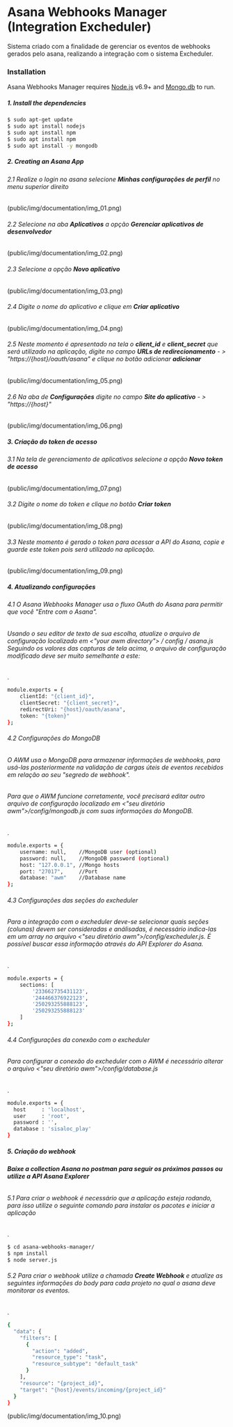 # Asana Webhooks Manager (Integration Excheduler)

Sistema criado com a finalidade de gerenciar os eventos de webhooks gerados pelo asana, realizando a integração com o sistema Excheduler.

### Installation

Asana Webhooks Manager requires [Node.js](https://nodejs.org/) v6.9+ and [Mongo.db](https://www.mongodb.com/) to run.

##### 1. Install the dependencies


```sh
$ sudo apt-get update
$ sudo apt install nodejs
$ sudo apt install npm
$ sudo apt install npm
$ sudo apt install -y mongodb
```
##### 2. Creating an Asana App
###### 2.1 Realize o login no asana selecione **Minhas configurações de perfil** no menu superior direito

(public/img/documentation/img_01.png)

###### 2.2 Selecione na aba **Aplicativos** a opção **Gerenciar aplicativos de desenvolvedor**

(public/img/documentation/img_02.png)

###### 2.3 Selecione a opção **Novo aplicativo**
(public/img/documentation/img_03.png)

###### 2.4 Digite o nome do aplicativo e clique em **Criar aplicativo**
(public/img/documentation/img_04.png)

###### 2.5 Neste momento é apresentado na tela o **client_id** e **client_secret** que será utilizado na aplicação, digite no campo **URLs de redirecionamento** - > "https://{host}/oauth/asana" e clique no botão adicionar **adicionar**
(public/img/documentation/img_05.png)

###### 2.6 Na aba de **Configurações** digite no campo **Site do aplicativo** - > "https://{host}"
(public/img/documentation/img_06.png)

##### 3. Criação do token de acesso
###### 3.1 Na tela de gerenciamento de aplicativos selecione a opção **Novo token de acesso**

(public/img/documentation/img_07.png)

###### 3.2 Digite o nome do token e clique no botão **Criar token**

(public/img/documentation/img_08.png)

###### 3.3 Neste momento é gerado o token para acessar a API do Asana, copie e guarde este token pois será utilizado na aplicação.

(public/img/documentation/img_09.png)

##### 4. Atualizando configurações
###### 4.1 O Asana Webhooks Manager usa o fluxo OAuth do Asana para permitir que você "Entre com o Asana".
###### Usando o seu editor de texto de sua escolha, atualize o arquivo de configuração localizado em <"your awm directory"> / config / asana.js Seguindo os valores das capturas de tela acima, o arquivo de configuração modificado deve ser muito semelhante a este:
.
```sh
module.exports = {
    clientId: "{client_id}",
    clientSecret: "{client_secret}",
    redirectUri: "{host}/oauth/asana",
    token: "{token}"
};
```

###### 4.2 Configurações do MongoDB
###### O AWM usa o MongoDB para armazenar informações de webhooks, para usá-las posteriormente na validação de cargas úteis de eventos recebidos em relação ao seu "segredo de webhook".
###### Para que o AWM funcione corretamente, você precisará editar outro arquivo de configuração localizado em <"seu diretório awm">/config/mongodb.js com suas informações do MongoDB.
.
```sh
module.exports = {
    username: null,    //MongoDB user (optional)
    password: null,    //MongoDB password (optional)
    host: "127.0.0.1", //Mongo hosts
    port: "27017",     //Port
    database: "awm"    //Database name
};
```

###### 4.3 Configurações das seções do excheduler
###### Para a integração com o excheduler deve-se selecionar quais seções (colunas) devem ser consideradas e análisadas, é necessário indica-las em um array no arquivo <"seu diretório awm">/config/excheduler.js. É possível buscar essa informação através do API Explorer do Asana.
.
```sh
module.exports = {
    sections: [
        '233662735431123',
        '244466376922123',
        '250293255888123',
        '250293255888123'
    ]
};
```

###### 4.4 Configurações da conexão com o excheduler
###### Para configurar a conexão do excheduler com o AWM é necessário alterar o arquivo <"seu diretório awm">/config/database.js
.
```sh
module.exports = {
  host     : 'localhost',
  user     : 'root',
  password : '',
  database : 'sisaloc_play'
}
```

##### 5. Criação do webhook
###### **Baixe a collection Asana no postman para seguir os próximos passos ou utilize a API Asana Explorer**

###### 5.1 Para criar o webhook é necessário que a aplicação esteja rodando, para isso utilize o seguinte comando para instalar os pacotes e iniciar a aplicação
.
```sh
$ cd asana-webhooks-manager/
$ npm install
$ node server.js
```

###### 5.2 Para criar o webhook utilize a chamada **Create Webhook** e atualize as seguintes informações do body para cada projeto no qual o asana deve monitorar os eventos.
.
```sh
{
  "data": {
    "filters": [
      {
        "action": "added",
        "resource_type": "task",
        "resource_subtype": "default_task"
      }
    ],
    "resource": "{project_id}",
    "target": "{host}/events/incoming/{project_id}"
  }
}
```
(public/img/documentation/img_10.png)


